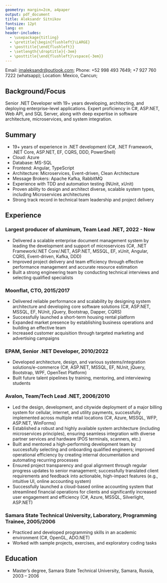 ```yaml
---
geometry: margin=2cm, a4paper
output: pdf_document
title: Aleksandr Sitnikov
fontsize: 12pt
lang: en
header-includes:
  - \usepackage{titling}
  - \pretitle{\begin{flushleft}\LARGE}
  - \posttitle{\end{flushleft}}
  - \setlength{\droptitle}{-3em} 
  - \posttitle{\end{flushleft}\vspace{-3em}} 
---
```


Email: imaleksandr@outlook.com; Phone: +52 998 493 7649; +7 927 760 7222 (whatsapp); Location: Mexico, Cancun;

## Background/Focus

Senior .NET Developer with 19+ years developing, architecting, and deploying enterprise-level applications. Expert proficiency in C#, ASP.NET, Web API, and SQL Server, along with deep expertise in software architecture, microservices, and system integration.

## Summary

- 19+ years of experience in .NET development (C#, .NET Framework, .NET Core, ASP.NET, EF, CQRS, DDD, PowerShell)
- Cloud: Azure
- Database: MS-SQL
- Frontend: Angular, TypeScript
- Architecture: Microservices, Event-driven, Clean Architecture
- Message Brokers: Apache Kafka, RabbitMQ
- Experience with TDD and automation testing (NUnit, xUnit)
- Proven ability to design and architect diverse, scalable system types, including Microservices architectures
- Strong track record in technical team leadership and project delivery

## Experience

### Largest producer of aluminum, Team Lead .NET, 2022 - Now

- Delivered a scalable enterprise document management system by leading the development and support of microservices (C#, .NET Framework/.NET Core/.NET, ASP.NET, MSSQL, EF, xUnit, Angular, CQRS, Event-driven, Kafka, DDD)
- Improved project delivery and team efficiency through effective performance management and accurate resource estimation
- Built a strong engineering team by conducting technical interviews and selecting qualified specialists

### Moonflat, CTO, 2015/2017

- Delivered reliable performance and scalability by designing system architecture and developing core software solutions (C#, ASP.NET, MSSQL, EF, NUnit, jQuery, Bootstrap, Dapper, CQRS)
- Successfully launched a short-term housing rental platform
- Expanded market presence by establishing business operations and building an effective team
- Increased customer acquisition through targeted marketing and advertising campaigns

### EPAM, Senior .NET Developer, 2010/2022

- Developed architecture, design, and various systems/integration solutions/e-commerce (C#, ASP.NET, MSSQL, EF, NUnit, jQuery, Bootstrap, WPF, OpenText Platform)
- Built future talent pipelines by training, mentoring, and interviewing students

### Avalon, Team/Tech Lead .NET, 2006/2010

- Led the design, development, and citywide deployment of a major billing system for cellular, internet, and utility payments, successfully implemented across multiple retail locations (C#, Azure, MSSQL, WFP, ASP.NET, WinForms)
- Established a robust and highly available system architecture (including microservices principles), ensuring seamless integration with diverse partner services and hardware (POS terminals, scanners, etc.)
- Built and mentored a high-performing development team by successfully selecting and onboarding qualified engineers; improved operational efficiency by creating internal documentation and automating recurring processes
- Ensured project transparency and goal alignment through regular progress updates to senior management; successfully translated client requirements and feedback into actionable, high-impact features (e.g., intuitive UI, online accounting system)
- Successfully launched a cloud-based online accounting system that streamlined financial operations for clients and significantly increased user engagement and efficiency  (C#, Azure, MSSQL, Silverlight, ASP.NET)

### Samara State Technical University, Laboratory, Programming Trainee, 2005/2006

- Practiced and developed programming skills in an academic environment (C#, OpenGL, ADO.NET)
- Worked with sample projects, exercises, and exploratory coding tasks

## Education

- Master’s degree, Samara State Technical University, Samara, Russia, 2003 – 2006